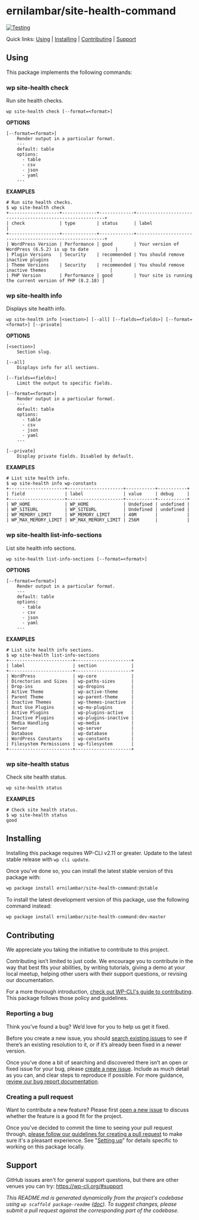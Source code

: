 ernilambar/site-health-command
==============================



[![Testing](https://github.com/ernilambar/site-health-command/actions/workflows/testing.yml/badge.svg)](https://github.com/ernilambar/site-health-command/actions/workflows/testing.yml)

Quick links: [Using](#using) | [Installing](#installing) | [Contributing](#contributing) | [Support](#support)

## Using

This package implements the following commands:

### wp site-health check

Run site health checks.

~~~
wp site-health check [--format=<format>]
~~~

**OPTIONS**

	[--format=<format>]
		Render output in a particular format.
		---
		default: table
		options:
		  - table
		  - csv
		  - json
		  - yaml
		---

**EXAMPLES**

    # Run site health checks.
    $ wp site-health check
    +-------------------+-------------+-------------+----------------------------------------------------------+
    | check             | type        | status      | label                                                    |
    +-------------------+-------------+-------------+----------------------------------------------------------+
    | WordPress Version | Performance | good        | Your version of WordPress (6.5.2) is up to date          |
    | Plugin Versions   | Security    | recommended | You should remove inactive plugins                       |
    | Theme Versions    | Security    | recommended | You should remove inactive themes                        |
    | PHP Version       | Performance | good        | Your site is running the current version of PHP (8.2.18) |



### wp site-health info

Displays site health info.

~~~
wp site-health info [<section>] [--all] [--fields=<fields>] [--format=<format>] [--private]
~~~

**OPTIONS**

	[<section>]
		Section slug.

	[--all]
		Displays info for all sections.

	[--fields=<fields>]
		Limit the output to specific fields.

	[--format=<format>]
		Render output in a particular format.
		---
		default: table
		options:
		  - table
		  - csv
		  - json
		  - yaml
		---

	[--private]
		Display private fields. Disabled by default.

**EXAMPLES**

    # List site health info.
    $ wp site-health info wp-constants
    +---------------------+---------------------+-----------+-----------+
    | field               | label               | value     | debug     |
    +---------------------+---------------------+-----------+-----------+
    | WP_HOME             | WP_HOME             | Undefined | undefined |
    | WP_SITEURL          | WP_SITEURL          | Undefined | undefined |
    | WP_MEMORY_LIMIT     | WP_MEMORY_LIMIT     | 40M       |           |
    | WP_MAX_MEMORY_LIMIT | WP_MAX_MEMORY_LIMIT | 256M      |           |



### wp site-health list-info-sections

List site health info sections.

~~~
wp site-health list-info-sections [--format=<format>]
~~~

**OPTIONS**

	[--format=<format>]
		Render output in a particular format.
		---
		default: table
		options:
		  - table
		  - csv
		  - json
		  - yaml
		---

**EXAMPLES**

    # List site health info sections.
    $ wp site-health list-info-sections
    +------------------------+---------------------+
    | label                  | section             |
    +------------------------+---------------------+
    | WordPress              | wp-core             |
    | Directories and Sizes  | wp-paths-sizes      |
    | Drop-ins               | wp-dropins          |
    | Active Theme           | wp-active-theme     |
    | Parent Theme           | wp-parent-theme     |
    | Inactive Themes        | wp-themes-inactive  |
    | Must Use Plugins       | wp-mu-plugins       |
    | Active Plugins         | wp-plugins-active   |
    | Inactive Plugins       | wp-plugins-inactive |
    | Media Handling         | wp-media            |
    | Server                 | wp-server           |
    | Database               | wp-database         |
    | WordPress Constants    | wp-constants        |
    | Filesystem Permissions | wp-filesystem       |
    +------------------------+---------------------+



### wp site-health status

Check site health status.

~~~
wp site-health status 
~~~

**EXAMPLES**

    # Check site health status.
    $ wp site-health status
    good

## Installing

Installing this package requires WP-CLI v2.11 or greater. Update to the latest stable release with `wp cli update`.

Once you've done so, you can install the latest stable version of this package with:

```bash
wp package install ernilambar/site-health-command:@stable
```

To install the latest development version of this package, use the following command instead:

```bash
wp package install ernilambar/site-health-command:dev-master
```

## Contributing

We appreciate you taking the initiative to contribute to this project.

Contributing isn’t limited to just code. We encourage you to contribute in the way that best fits your abilities, by writing tutorials, giving a demo at your local meetup, helping other users with their support questions, or revising our documentation.

For a more thorough introduction, [check out WP-CLI's guide to contributing](https://make.wordpress.org/cli/handbook/contributing/). This package follows those policy and guidelines.

### Reporting a bug

Think you’ve found a bug? We’d love for you to help us get it fixed.

Before you create a new issue, you should [search existing issues](https://github.com/ernilambar/site-health-command/issues?q=label%3Abug%20) to see if there’s an existing resolution to it, or if it’s already been fixed in a newer version.

Once you’ve done a bit of searching and discovered there isn’t an open or fixed issue for your bug, please [create a new issue](https://github.com/ernilambar/site-health-command/issues/new). Include as much detail as you can, and clear steps to reproduce if possible. For more guidance, [review our bug report documentation](https://make.wordpress.org/cli/handbook/bug-reports/).

### Creating a pull request

Want to contribute a new feature? Please first [open a new issue](https://github.com/ernilambar/site-health-command/issues/new) to discuss whether the feature is a good fit for the project.

Once you've decided to commit the time to seeing your pull request through, [please follow our guidelines for creating a pull request](https://make.wordpress.org/cli/handbook/pull-requests/) to make sure it's a pleasant experience. See "[Setting up](https://make.wordpress.org/cli/handbook/pull-requests/#setting-up)" for details specific to working on this package locally.

## Support

GitHub issues aren't for general support questions, but there are other venues you can try: https://wp-cli.org/#support


*This README.md is generated dynamically from the project's codebase using `wp scaffold package-readme` ([doc](https://github.com/wp-cli/scaffold-package-command#wp-scaffold-package-readme)). To suggest changes, please submit a pull request against the corresponding part of the codebase.*
